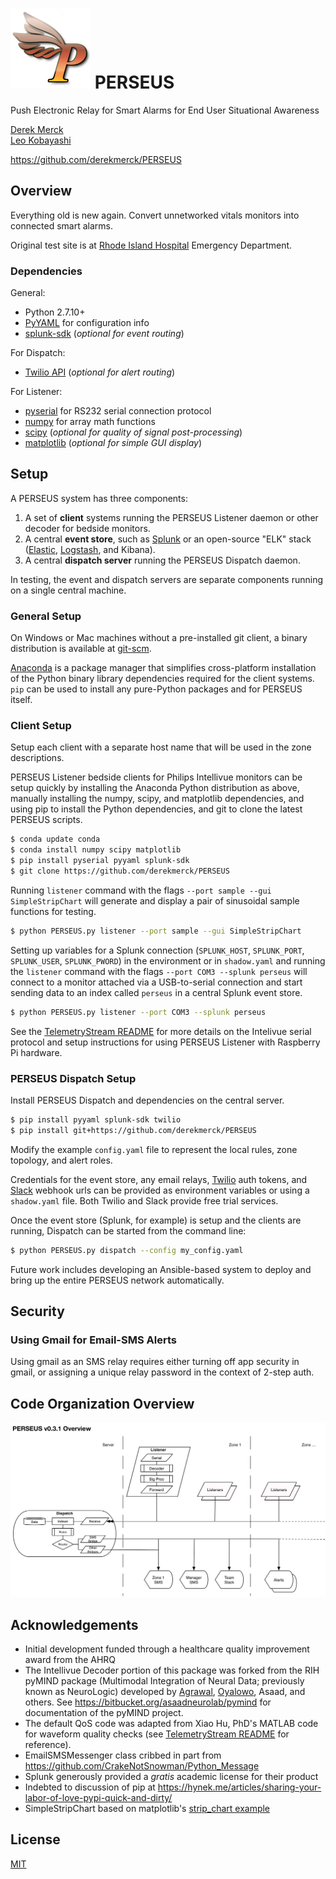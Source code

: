 # ![logo](images/perseus_logo_sm.png) PERSEUS
Push Electronic Relay for Smart Alarms for End User Situational Awareness

[Derek Merck](email:derek_merck@brown.edu)  
[Leo Kobayashi](email:lkobayashi@lifespan.org)  

<https://github.com/derekmerck/PERSEUS>


## Overview

Everything old is new again.  Convert unnetworked vitals monitors into connected smart alarms.

Original test site is at [Rhode Island Hospital](http://www.rhodeislandhospital.org) Emergency Department.


### Dependencies

General:

- Python 2.7.10+
- [PyYAML](http://pyyaml.org) for configuration info
- [splunk-sdk](http://dev.splunk.com/python) (_optional for event routing_)

For Dispatch:

- [Twilio API](https://github.com/twilio/twilio-python) (_optional for alert routing_)

For Listener:

- [pyserial](https://github.com/pyserial/pyserial) for RS232 serial connection protocol
- [numpy](http://www.numpy.org) for array math functions
- [scipy](http://www.scipy.org) (_optional for quality of signal post-processing_)
- [matplotlib](http://www.matplotlib.org) (_optional for simple GUI display_)


## Setup

A PERSEUS system has three components:

1. A set of **client** systems running the PERSEUS Listener daemon or other decoder for bedside monitors.
2. A central **event store**, such as [Splunk][] or an open-source "ELK" stack ([Elastic][], [Logstash][], and Kibana).
3. A central **dispatch server** running the PERSEUS Dispatch daemon.

In testing, the event and dispatch servers are separate components running on a single central machine.

### General Setup

On Windows or Mac machines without a pre-installed git client, a binary distribution is available at [git-scm][].

[Anaconda][] is a package manager that simplifies cross-platform installation of the Python binary library dependencies required for the client systems.  `pip` can be used to install any pure-Python packages and for PERSEUS itself.


### Client Setup

Setup each client with a separate host name that will be used in the zone descriptions.

PERSEUS Listener bedside clients for Philips Intellivue monitors can be setup quickly by installing the Anaconda Python distribution as above, manually installing the numpy, scipy, and matplotlib dependencies, and using pip to install the Python dependencies, and git to clone the latest PERSEUS scripts.

```bash
$ conda update conda
$ conda install numpy scipy matplotlib
$ pip install pyserial pyyaml splunk-sdk
$ git clone https://github.com/derekmerck/PERSEUS
```

Running `listener` command with the flags `--port sample --gui SimpleStripChart` will generate and display a pair of sinusoidal sample functions for testing.

```bash
$ python PERSEUS.py listener --port sample --gui SimpleStripChart
```

Setting up variables for a Splunk connection (`SPLUNK_HOST`, `SPLUNK_PORT`, `SPLUNK_USER`, `SPLUNK_PWORD`) in the environment or in `shadow.yaml` and running the `listener` command with the  flags `--port COM3 --splunk perseus` will connect to a monitor attached via a USB-to-serial connection and start sending data to an index called `perseus` in a central Splunk event store.

```bash
$ python PERSEUS.py listener --port COM3 --splunk perseus
```

See the [TelemetryStream README](TelemetryStream/README.md) for more details on the Intelivue serial protocol and setup instructions for using PERSEUS Listener with Raspberry Pi hardware.


### PERSEUS Dispatch Setup

Install PERSEUS Dispatch and dependencies on the central server.

```bash
$ pip install pyyaml splunk-sdk twilio
$ pip install git+https://github.com/derekmerck/PERSEUS
```

Modify the example `config.yaml` file to represent the local rules, zone topology, and alert roles.

Credentials for the event store, any email relays, [Twilio][] auth tokens, and [Slack][] webhook urls can be provided as environment variables or using a `shadow.yaml` file.  Both Twilio and Slack provide free trial services.

Once the event store (Splunk, for example) is setup and the clients are running, Dispatch can be started from the command line:

```bash
$ python PERSEUS.py dispatch --config my_config.yaml
```

Future work includes developing an Ansible-based system to deploy and bring up the entire PERSEUS network automatically.


## Security

### Using Gmail for Email-SMS Alerts

Using gmail as an SMS relay requires either turning off app security in gmail, or assigning a unique relay password in the context of 2-step auth.


## Code Organization Overview

![Network organization](images/perseus31_overview.png)


## Acknowledgements

- Initial development funded through a healthcare quality improvement award from the AHRQ
- The Intellivue Decoder portion of this package was forked from the RIH pyMIND package (Multimodal Integration of Neural Data; previously known as NeuroLogic) developed by [Agrawal](mailto:uagrawal61@gmail.com), [Oyalowo](mailto:adewole_oyalowo@brown.edu), Asaad, and others. See <https://bitbucket.org/asaadneurolab/pymind> for documentation of the pyMIND project.
- The default QoS code was adapted from Xiao Hu, PhD's MATLAB code for waveform quality checks (see [TelemetryStream README](TelemetryStream/README.md) for reference).
- EmailSMSMessenger class cribbed in part from <https://github.com/CrakeNotSnowman/Python_Message>
- Splunk generously provided a _gratis_ academic license for their product
- Indebted to discussion of pip at <https://hynek.me/articles/sharing-your-labor-of-love-pypi-quick-and-dirty/>
- SimpleStripChart based on matplotlib's [strip_chart example](http://matplotlib.org/1.4.0/examples/animation/strip_chart_demo.html)


## License

[MIT](http://opensource.org/licenses/mit-license.html)

[Anaconda]: http://www.anaconda.org
[git-scm]: https://www.git-scm.com
[Splunk]: http://www.splunk.com
[Slack]: http://www.slack.com
[Twilio]: http://www.twilio.com
[Fluentd]: http://www.fluentd.org
[Logstash]: https://www.elastic.co/products/logstash
[Elastic]: https://www.elastic.co/products/elasticsearch

